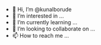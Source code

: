 - 👋 Hi, I’m @kunalborude
- 👀 I’m interested in ...
- 🌱 I’m currently learning ...
- 💞️ I’m looking to collaborate on ...
- 📫 How to reach me ...

<!---
kunalborude/kunalborude is a ✨ special ✨ repository because its `README.md` (this file) appears on your GitHub profile.
You can click the Preview link to take a look at your changes.
--->
